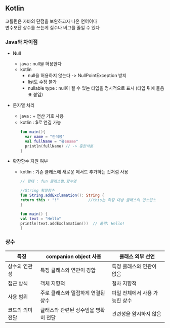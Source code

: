 ## Kotlin

코틀린은 자바의 단점을 보완하고자 나온 언어이다   
변수보단 상수를 쓰는게 실수나 버그를 줄일 수 있다

### Java와 차이점

- Null
    - java : null을 허용한다
    - kotlin
        - null을 허용하지 않는다 -> NullPointException 방지
        - list도 수정 불가
        - nullable type : null이 될 수 있는 타입을 명시적으로 표시 (타입 뒤에 물음표 붙임)

- 문자열 처리
    - java : + 연산 기호 사용
    - kotlin : $로 연결 가능
       ```kotlin
       fun main(){
         var name = "한석봉"
         val fullName = "홍$name"
         println(fullName) // -> 홍한석봉
       }
       ```
- 확장함수 지원 여부
    - kotlin : 기존 클래스에 새로운 메서드 추가하는 것처럼 사용
       ```kotlin
       // 형태 : fun 클래스명.함수명
      
      //String 확장함수
      fun String.addExclamation(): String {
      return this + "!"             //this는 확장 대상 클래스의 인스턴스
      }
  
      fun main() {
      val text = "Hello"
      println(text.addExclamation())  // 출력: Hello!
      }
  
       ```
### 상수
|특징|companion object 사용|클래스 외부 선언|
|------|---|---|
|상수의 연관성|특정 클래스와 연관이 강함|특정 클래스와 연관이 없음|
|접근 방식|객체 지향적|절차 지향적|
|사용 범위|주로 클래스와 밀접하게 연결된 상수|파일 전체에서 사용 가능한 상수|
|코드의 의미 전달|클래스와 관련된 상수임을 명확히 전달|관련성을 암시하지 않음|

